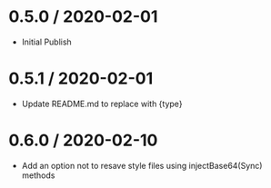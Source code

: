 0.5.0 / 2020-02-01
==================

  * Initial Publish

0.5.1 / 2020-02-01
==================

  * Update README.md to replace <type> with {type}

0.6.0 / 2020-02-10
==================

  * Add an option not to resave style files using injectBase64(Sync) methods